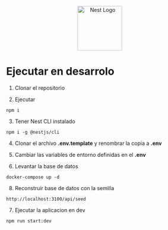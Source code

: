 <p align="center">
  <a href="http://nestjs.com/" target="blank"><img src="https://nestjs.com/img/logo-small.svg" width="120" alt="Nest Logo" /></a>
</p>

# Ejecutar en desarrolo

1. Clonar el repositorio

2. Ejecutar
```
npm i
```

3. Tener Nest CLI instalado
```
npm i -g @nestjs/cli
```

4. Clonar el archivo __.env.template__ y renombrar la copia a __.env__

5. Cambiar las variables de entorno definidas en el __.env__

6. Levantar la base de datos
```
docker-compose up -d
```

8. Reconstruir base de datos con la semilla
```
http://localhost:3100/api/seed
```

7. Ejecutar la aplicacion en dev
```
npm run start:dev
```